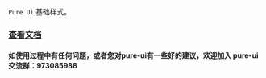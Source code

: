 `Pure Ui` 基础样式。

### [查看文档](https://docs.pure-ui.jinanchenshuang.com)

#### 如使用过程中有任何问题，或者您对pure-ui有一些好的建议，欢迎加入 pure-ui 交流群：973085988
